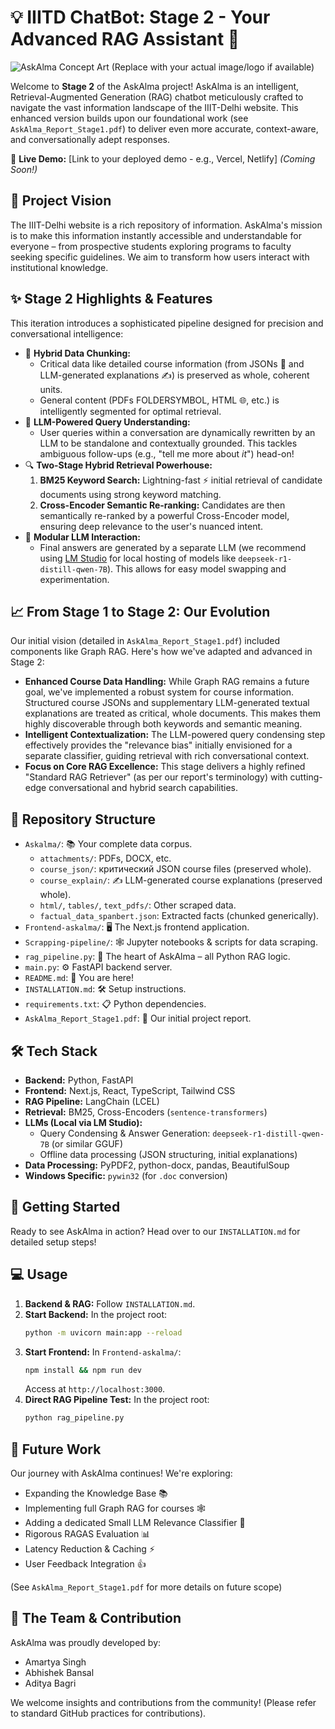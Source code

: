 # 💡 IIITD ChatBot: Stage 2 - Your Advanced RAG Assistant 🚀

![AskAlma Concept Art (Replace with your actual image/logo if available)](./askalma_banner.png?raw=true "AskAlma") 
<!-- Suggestion: Create a simple banner image for your project -->

Welcome to **Stage 2** of the AskAlma project! AskAlma is an intelligent, Retrieval-Augmented Generation (RAG) chatbot meticulously crafted to navigate the vast information landscape of the IIIT-Delhi website. This enhanced version builds upon our foundational work (see `AskAlma_Report_Stage1.pdf`) to deliver even more accurate, context-aware, and conversationally adept responses.

🔗 **Live Demo:** [Link to your deployed demo - e.g., Vercel, Netlify] *(Coming Soon!)*

## 🌟 Project Vision

The IIIT-Delhi website is a rich repository of information. AskAlma's mission is to make this information instantly accessible and understandable for everyone – from prospective students exploring programs to faculty seeking specific guidelines. We aim to transform how users interact with institutional knowledge.

## ✨ Stage 2 Highlights & Features

This iteration introduces a sophisticated pipeline designed for precision and conversational intelligence:

*   🧩 **Hybrid Data Chunking:**
    *   Critical data like detailed course information (from JSONs 📄 and LLM-generated explanations ✍️) is preserved as whole, coherent units.
    *   General content (PDFs  FOLDERSYMBOL, HTML 🌐, etc.) is intelligently segmented for optimal retrieval.
*   🧠 **LLM-Powered Query Understanding:**
    *   User queries within a conversation are dynamically rewritten by an LLM to be standalone and contextually grounded. This tackles ambiguous follow-ups (e.g., "tell me more about *it*") head-on!
*   🔍 **Two-Stage Hybrid Retrieval Powerhouse:**
    1.  **BM25 Keyword Search:** Lightning-fast ⚡ initial retrieval of candidate documents using strong keyword matching.
    2.  **Cross-Encoder Semantic Re-ranking:** Candidates are then semantically re-ranked by a powerful Cross-Encoder model, ensuring deep relevance to the user's nuanced intent.
*   🤖 **Modular LLM Interaction:**
    *   Final answers are generated by a separate LLM (we recommend using [LM Studio](https://lmstudio.ai/) for local hosting of models like `deepseek-r1-distill-qwen-7B`). This allows for easy model swapping and experimentation.

## 📈 From Stage 1 to Stage 2: Our Evolution

Our initial vision (detailed in `AskAlma_Report_Stage1.pdf`) included components like Graph RAG. Here's how we've adapted and advanced in Stage 2:

*   **Enhanced Course Data Handling:** While Graph RAG remains a future goal, we've implemented a robust system for course information. Structured course JSONs and supplementary LLM-generated textual explanations are treated as critical, whole documents. This makes them highly discoverable through both keywords and semantic meaning.
*   **Intelligent Contextualization:** The LLM-powered query condensing step effectively provides the "relevance bias" initially envisioned for a separate classifier, guiding retrieval with rich conversational context.
*   **Focus on Core RAG Excellence:** This stage delivers a highly refined "Standard RAG Retriever" (as per our report's terminology) with cutting-edge conversational and hybrid search capabilities.

## 📂 Repository Structure

*   `Askalma/`: 📚 Your complete data corpus.
    *   `attachments/`: PDFs, DOCX, etc.
    *   `course_json/`:  критический JSON course files (preserved whole).
    *   `course_explain/`: ✍️ LLM-generated course explanations (preserved whole).
    *   `html/`, `tables/`, `text_pdfs/`: Other scraped data.
    *   `factual_data_spanbert.json`: Extracted facts (chunked generically).
*   `Frontend-askalma/`: 🖥️ The Next.js frontend application.
*   `Scrapping-pipeline/`: 🕸️ Jupyter notebooks & scripts for data scraping.
*   `rag_pipeline.py`: 🐍 The heart of AskAlma – all Python RAG logic.
*   `main.py`: ⚙️ FastAPI backend server.
*   `README.md`: 📖 You are here!
*   `INSTALLATION.md`: 🛠️ Setup instructions.
*   `requirements.txt`: 📋 Python dependencies.
*   `AskAlma_Report_Stage1.pdf`: 📄 Our initial project report.

## 🛠️ Tech Stack

*   **Backend:** Python, FastAPI
*   **Frontend:** Next.js, React, TypeScript, Tailwind CSS
*   **RAG Pipeline:** LangChain (LCEL)
*   **Retrieval:** BM25, Cross-Encoders (`sentence-transformers`)
*   **LLMs (Local via LM Studio):**
    *   Query Condensing & Answer Generation: `deepseek-r1-distill-qwen-7B` (or similar GGUF)
    *   Offline data processing (JSON structuring, initial explanations)
*   **Data Processing:** PyPDF2, python-docx, pandas, BeautifulSoup
*   **Windows Specific:** `pywin32` (for `.doc` conversion)

## 🚀 Getting Started

Ready to see AskAlma in action? Head over to our `INSTALLATION.md` for detailed setup steps!

## 💻 Usage

1.  **Backend & RAG:** Follow `INSTALLATION.md`.
2.  **Start Backend:** In the project root:
    ```bash
    python -m uvicorn main:app --reload
    ```
3.  **Start Frontend:** In `Frontend-askalma/`:
    ```bash
    npm install && npm run dev
    ```
    Access at `http://localhost:3000`.
4.  **Direct RAG Pipeline Test:** In the project root:
    ```bash
    python rag_pipeline.py
    ```

## 🌱 Future Work

Our journey with AskAlma continues! We're exploring:
*   Expanding the Knowledge Base 📚
*   Implementing full Graph RAG for courses 🕸️
*   Adding a dedicated Small LLM Relevance Classifier 🎯
*   Rigorous RAGAS Evaluation 📊
*   Latency Reduction & Caching ⚡
*   User Feedback Integration 👍

(See `AskAlma_Report_Stage1.pdf` for more details on future scope)

## 🤝 The Team & Contribution

AskAlma was proudly developed by:
*   Amartya Singh
*   Abhishek Bansal
*   Aditya Bagri

We welcome insights and contributions from the community! (Please refer to standard GitHub practices for contributions).
